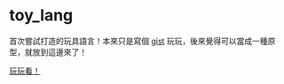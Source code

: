 # toy_lang

首次嘗試打造的玩具語言！本來只是寫個 [gist](https://gist.github.com/JustinSDK/9c38136b90137387ad3518d4e99d15ba) 玩玩，後來覺得可以當成一種原型，就放到這邊來了！

[玩玩看！](https://openhome.cc/Gossip/Computation/toy_lang/)
